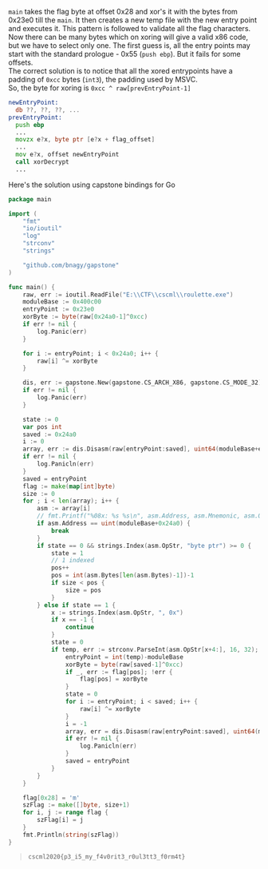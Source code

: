 `main` takes the flag byte at offset 0x28 and xor's it with the bytes from 0x23e0 till the `main`. It then creates a new temp file with the new entry point and executes it. This pattern is followed to validate all the flag characters.  
Now there can be many bytes which on xoring will give a valid x86 code, but we have to select only one. The first guess is, all the entry points may start with the standard prologue - 0x55 (`push ebp`). But it fails for some offsets.  
The correct solution is to notice that all the xored entrypoints have a padding of `0xcc` bytes (`int3`), the padding used by MSVC.  
So, the byte for xoring is `0xcc ^ raw[prevEntryPoint-1]`

```asm
newEntryPoint:
  db ??, ??, ??, ...
prevEntryPoint:
  push ebp
  ...
  movzx e?x, byte ptr [e?x + flag_offset]
  ...
  mov e?x, offset newEntryPoint
  call xorDecrypt
  ...
```

Here's the solution using capstone bindings for Go

```go
package main

import (
    "fmt"
    "io/ioutil"
    "log"
    "strconv"
    "strings"

    "github.com/bnagy/gapstone"
)

func main() {
    raw, err := ioutil.ReadFile("E:\\CTF\\cscml\\roulette.exe")
    moduleBase := 0x400c00
    entryPoint := 0x23e0
    xorByte := byte(raw[0x24a0-1]^0xcc)
    if err != nil {
        log.Panic(err)
    }

    for i := entryPoint; i < 0x24a0; i++ {
        raw[i] ^= xorByte
    }

    dis, err := gapstone.New(gapstone.CS_ARCH_X86, gapstone.CS_MODE_32)
    if err != nil {
        log.Panic(err)
    }

    state := 0
    var pos int
    saved := 0x24a0
    i := 0
    array, err := dis.Disasm(raw[entryPoint:saved], uint64(moduleBase+entryPoint), uint64(saved-entryPoint))
    if err != nil {
        log.Panicln(err)
    }
    saved = entryPoint
    flag := make(map[int]byte)
    size := 0
    for ; i < len(array); i++ {
        asm := array[i]
        // fmt.Printf("%08x: %s %s\n", asm.Address, asm.Mnemonic, asm.OpStr)
        if asm.Address == uint(moduleBase+0x24a0) {
            break
        }
        if state == 0 && strings.Index(asm.OpStr, "byte ptr") >= 0 {
            state = 1
            // 1 indexed
            pos++
            pos = int(asm.Bytes[len(asm.Bytes)-1])-1
            if size < pos {
                size = pos
            }
        } else if state == 1 {
            x := strings.Index(asm.OpStr, ", 0x")
            if x == -1 {
                continue
            }
            state = 0
            if temp, err := strconv.ParseInt(asm.OpStr[x+4:], 16, 32); err == nil {
                entryPoint = int(temp)-moduleBase
                xorByte = byte(raw[saved-1]^0xcc)
                if _, err := flag[pos]; !err {
                    flag[pos] = xorByte
                }
                state = 0
                for i := entryPoint; i < saved; i++ {
                    raw[i] ^= xorByte
                }
                i = -1
                array, err = dis.Disasm(raw[entryPoint:saved], uint64(moduleBase+entryPoint), uint64(saved-entryPoint))
                if err != nil {
                    log.Panicln(err)
                }
                saved = entryPoint
            }
        }
    }

    flag[0x28] = 'm'
    szFlag := make([]byte, size+1)
    for i, j := range flag {
        szFlag[i] = j
    }
    fmt.Println(string(szFlag))
}
```

> `cscml2020{p3_i5_my_f4v0rit3_r0ul3tt3_f0rm4t}`

